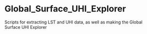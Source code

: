 # Global_Surface_UHI_Explorer
Scripts for extracting LST and UHI data, as well as making the Global Surface UHI Explorer
